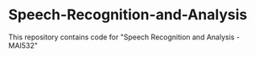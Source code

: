 # Speech-Recognition-and-Analysis
This repository contains code for "Speech Recognition and Analysis - MAI532"
